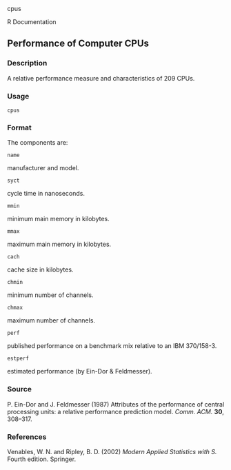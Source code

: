 cpus

R Documentation

##  Performance of Computer CPUs

### Description

A relative performance measure and characteristics of 209 CPUs.

### Usage

    
    cpus

### Format

The components are:

`name`

manufacturer and model.

`syct`

cycle time in nanoseconds.

`mmin`

minimum main memory in kilobytes.

`mmax`

maximum main memory in kilobytes.

`cach`

cache size in kilobytes.

`chmin`

minimum number of channels.

`chmax`

maximum number of channels.

`perf`

published performance on a benchmark mix relative to an IBM 370/158-3.

`estperf`

estimated performance (by Ein-Dor & Feldmesser).

### Source

P. Ein-Dor and J. Feldmesser (1987) Attributes of the performance of central
processing units: a relative performance prediction model. _Comm. ACM._
**30**, 308–317.

### References

Venables, W. N. and Ripley, B. D. (2002) _Modern Applied Statistics with S._
Fourth edition. Springer.

